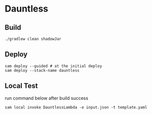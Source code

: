 # Dauntless

## Build

```shell
./gradlew clean shadowJar
```

## Deploy

```shell
sam deploy --guided # at the initial deploy
sam deploy --stack-name dauntless
```

## Local Test

run command below after build success

```shell
sam local invoke DauntlessLambda -e input.json -t template.yaml
```
